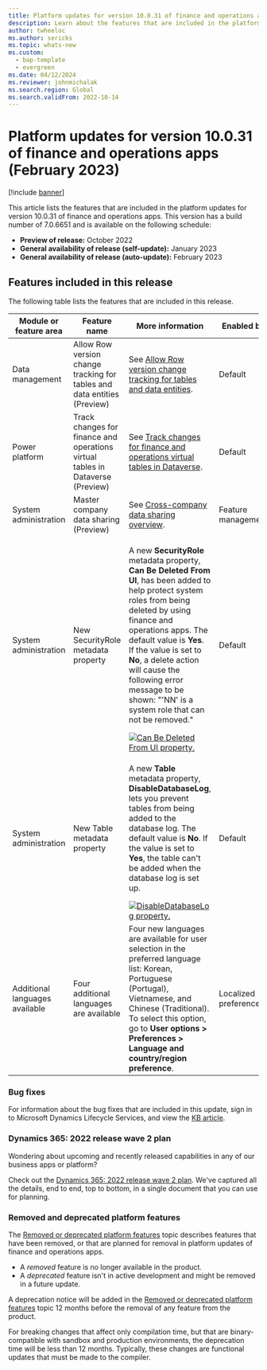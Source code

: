 ```yaml
---
title: Platform updates for version 10.0.31 of finance and operations apps (February 2023)
description: Learn about the features that are included in the platform updates for version 10.0.31 of finance and operations apps released in February 2023.
author: twheeloc
ms.author: sericks
ms.topic: whats-new
ms.custom: 
  - bap-template
  - evergreen
ms.date: 04/12/2024
ms.reviewer: johnmichalak
ms.search.region: Global
ms.search.validFrom: 2022-10-14
---
```


# Platform updates for version 10.0.31 of finance and operations apps (February 2023)

[!include [banner](../../../finance/includes/banner.md)]

This article lists the features that are included in the platform updates for version 10.0.31 of finance and operations apps. This version has a build number of 7.0.6651 and is available on the following schedule:

- **Preview of release:** October 2022
- **General availability of release (self-update):** January 2023
- **General availability of release (auto-update):** February 2023

## Features included in this release

The following table lists the features that are included in this release.

| Module or feature area | Feature name | More information | Enabled by |
|---|---|---|---|
| Data management | Allow Row version change tracking for tables and data entities (Preview) | See [Allow Row version change tracking for tables and data entities](../../dev-itpro/data-entities/rowversion-change-track.md). | Default |
| Power platform | Track changes for finance and operations virtual tables in Dataverse (Preview) | See [Track changes for finance and operations virtual tables in Dataverse](../../dev-itpro/power-platform/track-changes-fin-ops-virtual-table.md). | Default |
| System administration | Master company data sharing (Preview) | See [Cross-company data sharing overview](../../dev-itpro/sysadmin/srs-overview.md). | Feature management |
| System administration | New SecurityRole metadata property | <p>A new **SecurityRole** metadata property, **Can Be Deleted From UI**, has been added to help protect system roles from being deleted by using finance and operations apps. The default value is **Yes**. If the value is set to **No**, a delete action will cause the following error message to be shown: "'NN' is a system role that can not be removed."</p>[![Can Be Deleted From UI property.](../../dev-itpro/media/CanBeDeletedFromUI.jpg)](../../dev-itpro/media/CanBeDeletedFromUI.jpg) | Default |
| System administration | New Table metadata property | <p>A new **Table** metadata property, **DisableDatabaseLog**, lets you prevent tables from being added to the database log. The default value is **No**. If the value is set to **Yes**, the table can't be added when the database log is set up.</p>[![DisableDatabaseLog property.](../../dev-itpro/media/DisableDatabaseLogging.jpg)](../../dev-itpro/media/DisableDatabaseLogging.jpg) | Default | 
|Additional languages available | Four additional languages are available | Four new languages are available for user selection in the preferred language list: Korean, Portuguese (Portugal), Vietnamese, and Chinese (Traditional). To select this option, go to **User options \> Preferences \> Language and country/region preference**. | Localized preferences |

### Bug fixes

For information about the bug fixes that are included in this update, sign in to Microsoft Dynamics Lifecycle Services, and view the [KB article](https://fix.lcs.dynamics.com/Issue/Details?bugId=775925).

### Dynamics 365: 2022 release wave 2 plan

Wondering about upcoming and recently released capabilities in any of our business apps or platform?

Check out the [Dynamics 365: 2022 release wave 2 plan](/dynamics365-release-plan/2022wave2/). We've captured all the details, end to end, top to bottom, in a single document that you can use for planning.

### Removed and deprecated platform features

The [Removed or deprecated platform features](removed-deprecated-features-platform-updates.md) topic describes features that have been removed, or that are planned for removal in platform updates of finance and operations apps.

- A *removed* feature is no longer available in the product.
- A *deprecated* feature isn't in active development and might be removed in a future update.

A deprecation notice will be added in the [Removed or deprecated platform features](removed-deprecated-features-platform-updates.md) topic 12 months before the removal of any feature from the product.

For breaking changes that affect only compilation time, but that are binary-compatible with sandbox and production environments, the deprecation time will be less than 12 months. Typically, these changes are functional updates that must be made to the compiler.

